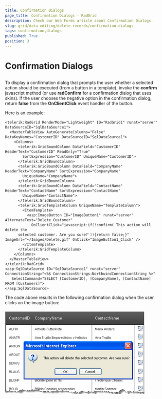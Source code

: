 ```yaml
---
title: Confirmation Dialogs
page_title: Confirmation Dialogs - RadGrid
description: Check our Web Forms article about Confirmation Dialogs.
slug: grid/data-editing/delete-records/confirmation-dialogs
tags: confirmation,dialogs
published: True
position: 3
---
```


# Confirmation Dialogs



## 

To display a confirmation dialog that prompts the user whether a selected action should be executed (from a button in a template), invoke the **confirm** javascript method (or use **radConfirm** for a confirmation dialog that uses skins). If the user chooses the negative option in the confirmation dialog, return **false** from the **OnClientClick** event handler of the button.

Here is an example:

````ASP.NET
<telerik:RadGrid RenderMode="Lightweight" ID="RadGrid1" runat="server" DataSourceID="SqlDataSource1">
  <MasterTableView AutoGenerateColumns="False" DataKeyNames="CustomerID" DataSourceID="SqlDataSource1">
    <Columns>
      <telerik:GridBoundColumn DataField="CustomerID" HeaderText="CustomerID" ReadOnly="True"
        SortExpression="CustomerID" UniqueName="CustomerID">
      </telerik:GridBoundColumn>
      <telerik:GridBoundColumn DataField="CompanyName" HeaderText="CompanyName" SortExpression="CompanyName"
        UniqueName="CompanyName">
      </telerik:GridBoundColumn>
      <telerik:GridBoundColumn DataField="ContactName" HeaderText="ContactName" SortExpression="ContactName"
        UniqueName="ContactName">
      </telerik:GridBoundColumn>
      <telerik:GridTemplateColumn UniqueName="TemplateColumn">
        <ItemTemplate>
          <asp:ImageButton ID="ImageButton1" runat="server" AlternateText="Delete Customer"
            OnClientClick="javascript:if(!confirm('This action will delete the
      selected customer. Are you sure?')){return false;}" ImageUrl="~/Images/Delete.gif" OnClick="ImageButton1_Click" />
        </ItemTemplate>
      </telerik:GridTemplateColumn>
    </Columns>
  </MasterTableView>
</telerik:RadGrid>
<asp:SqlDataSource ID="SqlDataSource1" runat="server" ConnectionString="<%$ ConnectionStrings:NorthwindConnectionString %>"
   SelectCommand="SELECT [CustomerID], [CompanyName], [ContactName] FROM [Customers]">
</asp:SqlDataSource>
````



The code above results in the following confirmation dialog when the user clicks on the image button:

![Confirmation dialog](images/grd_ConfirmationDialog.png)

